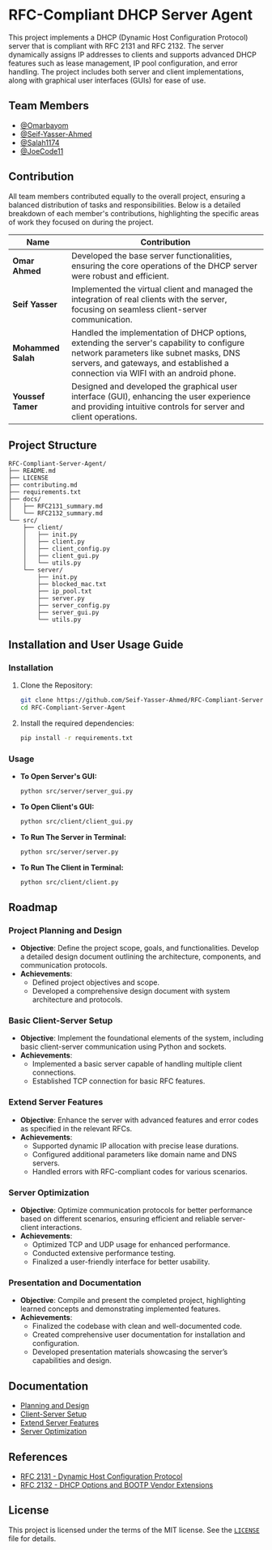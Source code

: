 # RFC-Compliant DHCP Server Agent
This project implements a DHCP (Dynamic Host Configuration Protocol) server that is compliant with RFC 2131 and RFC 2132. The server dynamically assigns IP addresses to clients and supports advanced DHCP features such as lease management, IP pool configuration, and error handling. The project includes both server and client implementations, along with graphical user interfaces (GUIs) for ease of use.

## Team Members
- [@Omarbayom](https://github.com/Omarbayom)
- [@Seif-Yasser-Ahmed](https://github.com/Seif-Yasser-Ahmed)
- [@Salah1174](https://github.com/Salah1174)
- [@JoeCode11](https://github.com/JoeCode11)

## Contribution
All team members contributed equally to the overall project, ensuring a balanced distribution of tasks and responsibilities. Below is a detailed breakdown of each member's contributions, highlighting the specific areas of work they focused on during the project.

| Name           |Contribution                                |
|----------------|---------------------------------------------|
| **Omar Ahmed** |  Developed the base server functionalities, ensuring the core operations of the DHCP server were robust and efficient. |
| **Seif Yasser**|  Implemented the virtual client and managed the integration of real clients with the server, focusing on seamless client-server communication. |
| **Mohammed Salah** |  Handled the implementation of DHCP options, extending the server's capability to configure network parameters like subnet masks, DNS servers, and gateways, and established a connection via WIFI with an android phone.  |
| **Youssef Tamer** |  Designed and developed the graphical user interface (GUI), enhancing the user experience and providing intuitive controls for server and client operations. |

## Project Structure
```
RFC-Compliant-Server-Agent/
├── README.md
├── LICENSE
├── contributing.md
├── requirements.txt
├── docs/
│   ├── RFC2131_summary.md
│   └── RFC2132_summary.md
└── src/
    ├── client/
    │   ├── init.py
    │   ├── client.py
    │   ├── client_config.py
    │   ├── client_gui.py
    │   └── utils.py
    └── server/
        ├── init.py
        ├── blocked_mac.txt
        ├── ip_pool.txt
        ├── server.py
        ├── server_config.py
        ├── server_gui.py
        └── utils.py
```
## Installation and User Usage Guide

### Installation
1. Clone the Repository:
   ```bash
   git clone https://github.com/Seif-Yasser-Ahmed/RFC-Compliant-Server-Agent.git
   cd RFC-Compliant-Server-Agent
   ```

2. Install the required dependencies:
   ```bash
   pip install -r requirements.txt
   ```

### Usage
- **To Open Server's GUI:**
  ```bash
  python src/server/server_gui.py
  ```

- **To Open Client's GUI:**
  ```bash
  python src/client/client_gui.py
  ```

- **To Run The Server in Terminal:**
  ```bash
  python src/server/server.py
  ```

- **To Run The Client in Terminal:**
  ```bash
  python src/client/client.py
  ```

## Roadmap

### Project Planning and Design
- **Objective**: Define the project scope, goals, and functionalities. Develop a detailed design document outlining the architecture, components, and communication protocols.
- **Achievements**:
  - Defined project objectives and scope.
  - Developed a comprehensive design document with system architecture and protocols.

### Basic Client-Server Setup
- **Objective**: Implement the foundational elements of the system, including basic client-server communication using Python and sockets.
- **Achievements**:
  - Implemented a basic server capable of handling multiple client connections.
  - Established TCP connection for basic RFC features.

### Extend Server Features
- **Objective**: Enhance the server with advanced features and error codes as specified in the relevant RFCs.
- **Achievements**:
  - Supported dynamic IP allocation with precise lease durations.
  - Configured additional parameters like domain name and DNS servers.
  - Handled errors with RFC-compliant codes for various scenarios.

### Server Optimization
- **Objective**: Optimize communication protocols for better performance based on different scenarios, ensuring efficient and reliable server-client interactions.
- **Achievements**:
  - Optimized TCP and UDP usage for enhanced performance.
  - Conducted extensive performance testing.
  - Finalized a user-friendly interface for better usability.

### Presentation and Documentation
- **Objective**: Compile and present the completed project, highlighting learned concepts and demonstrating implemented features.
- **Achievements**:
  - Finalized the codebase with clean and well-documented code.
  - Created comprehensive user documentation for installation and configuration.
  - Developed presentation materials showcasing the server’s capabilities and design.

## Documentation
- [Planning and Design](https://drive.google.com/file/d/1ClTFydsEEWL7uvOUggPlx6osTgWdA_r3/view?usp=drive_link)
- [Client-Server Setup](https://drive.google.com/file/d/1WqLEdGrZj1wAxTQX6SMTMlkCWzyZshGu/view?usp=drive_link)
- [Extend Server Features](https://drive.google.com/file/d/17odP42jeeAXGkYLvlgNXzrzAXsOb1d0s/view?usp=drive_link)
- [Server Optimization](https://drive.google.com/file/d/1nyslLbnu_CQ_gIe3M1KlEIw7b4U_CBeE/view?usp=drive_link)

## References
- [RFC 2131 - Dynamic Host Configuration Protocol](https://tools.ietf.org/html/rfc2131)
- [RFC 2132 - DHCP Options and BOOTP Vendor Extensions](https://tools.ietf.org/html/rfc2132)
## License
This project is licensed under the terms of the MIT license. See the [`LICENSE`](LICENSE) file for details.
